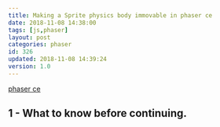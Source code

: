 ```yaml
---
title: Making a Sprite physics body immovable in phaser ce
date: 2018-11-08 14:38:00
tags: [js,phaser]
layout: post
categories: phaser
id: 326
updated: 2018-11-08 14:39:24
version: 1.0
---
```


[phaser ce](https://photonstorm.github.io/phaser-ce/index.html)

<!-- more -->

## 1 - What to know before continuing.

